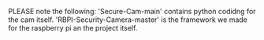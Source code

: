 PLEASE note the following:
'Secure-Cam-main' contains python codidng for the cam itself.
'RBPI-Security-Camera-master' is the framework we made for the raspberry pi an the project itself.
